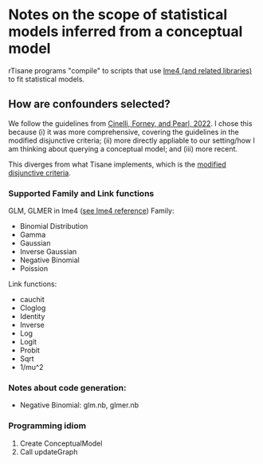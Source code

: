 # Notes on the scope of statistical models inferred from a conceptual model 
rTisane programs "compile" to scripts that use [lme4 (and related libraries)](https://github.com/lme4/lme4) to fit statistical models. 

## How are confounders selected? 
We follow the guidelines from [Cinelli, Forney, and Pearl, 2022](https://ftp.cs.ucla.edu/pub/stat_ser/r493.pdf). I chose this because (i) it was more comprehensive, covering the guidelines in the modified disjunctive criteria; (ii) more directly appliable to our setting/how I am thinking about querying a conceptual model; and (iii) more recent.

This diverges from what Tisane implements, which is the [modified disjunctive criteria](https://link.springer.com/article/10.1007/s10654-019-00494-6). 

### Supported Family and Link functions
GLM, GLMER in lme4 ([see lme4 reference](https://github.com/lme4/lme4/blob/master/src/glmFamily.h))
Family: 
- Binomial Distribution
- Gamma
- Gaussian
- Inverse Gaussian
- Negative Binomial
- Poission

Link functions: 
- cauchit
- Cloglog
- Identity
- Inverse
- Log
- Logit
- Probit
- Sqrt
- 1/mu^2

### Notes about code generation: 
- Negative Binomial: glm.nb, glmer.nb

### Programming idiom 
1. Create ConceptualModel 
3. Call updateGraph
